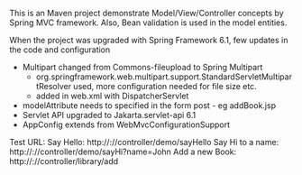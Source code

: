 This is an Maven project demonstrate Model/View/Controller concepts by Spring MVC framework. Also, Bean validation is used in the model entities.

When the project was upgraded with Spring Framework 6.1, few updates in the code and configuration
- Multipart changed from Commons-fileupload to Spring Multipart
	- org.springframework.web.multipart.support.StandardServletMultipartResolver used, more configuration needed for file size etc.
	- <multipart-config /> added in web.xml with DispatcherServlet
- modelAttribute needs to specified in the form post - eg addBook.jsp
- Servlet API upgraded to Jakarta.servlet-api 6.1
- AppConfig extends from WebMvcConfigurationSupport

Test URL:
Say Hello: http://<server>:<port>/<Context-path or warfile name>/controller/demo/sayHello
Say Hi to a name: http://<server>:<port>/<Context-path or warfile name>/controller/demo/sayHi?name=John
Add a new Book: http://<server>:<port>/<Context-path or warfile name>/controller/library/add
